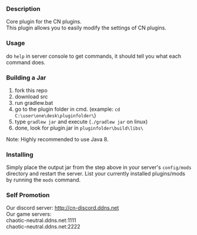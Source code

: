 ### Description
Core plugin for the CN plugins.  
This plugin allows you to easily modify the settings of CN plugins.

### Usage  
do `help` in server console to get commands, it should tell you what each command does.  

### Building a Jar  

1) fork this repo
2) download src
3) run gradlew.bat
4) go to the plugin folder in cmd. (example: `cd C:\user\one\desk\pluginfolder\`)
5) type `gradlew jar` and execute (`./gradlew jar` on linux)
6) done, look for plugin.jar in `pluginfolder\build\libs\`

Note: Highly recommended to use Java 8.

### Installing

Simply place the output jar from the step above in your server's `config/mods` directory and restart the server.
List your currently installed plugins/mods by running the `mods` command.

### Self Promotion
Our discord server: http://cn-discord.ddns.net  
Our game servers:  
chaotic-neutral.ddns.net:1111  
chaotic-neutral.ddns.net:2222  

